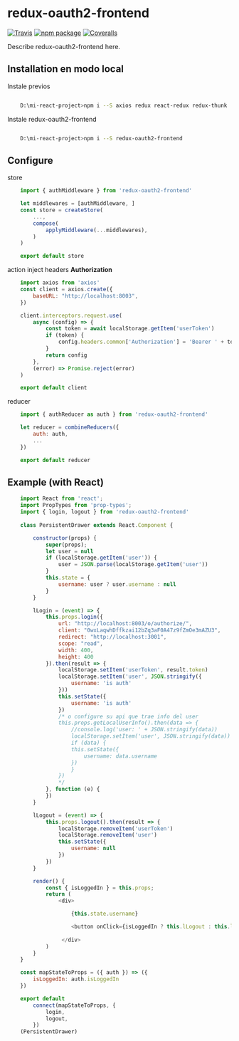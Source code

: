 # redux-oauth2-frontend

[![Travis][build-badge]][build]
[![npm package][npm-badge]][npm]
[![Coveralls][coveralls-badge]][coveralls]

Describe redux-oauth2-frontend here.

[build-badge]: https://img.shields.io/travis/user/repo/master.png?style=flat-square
[build]: https://travis-ci.org/user/repo

[npm-badge]: https://img.shields.io/npm/v/npm-package.png?style=flat-square
[npm]: https://www.npmjs.org/package/npm-package

[coveralls-badge]: https://img.shields.io/coveralls/user/repo/master.png?style=flat-square
[coveralls]: https://coveralls.io/github/user/repo


## Installation en modo local 


Instale previos
```sh

    D:\mi-react-project>npm i --S axios redux react-redux redux-thunk

```

Instale redux-oauth2-frontend
```sh

	D:\mi-react-project>npm i --S redux-oauth2-frontend

```
## Configure


store
```js
    import { authMiddleware } from 'redux-oauth2-frontend'

    let middlewares = [authMiddleware, ]
    const store = createStore(
        ...,
        compose(
            applyMiddleware(...middlewares),
        )
    )

    export default store

```

action inject headers **Authorization**
```js
    import axios from 'axios'
    const client = axios.create({
        baseURL: "http://localhost:8003",
    })

    client.interceptors.request.use(
        async (config) => {
            const token = await localStorage.getItem('userToken')
            if (token) {
                config.headers.common['Authorization'] = 'Bearer ' + token
            }
            return config
        },
        (error) => Promise.reject(error)
    )

    export default client

```

reducer
```js
    import { authReducer as auth } from 'redux-oauth2-frontend'

    let reducer = combineReducers({
        auth: auth,
        ...
    })

    export default reducer

```

## Example (with React)

```js
    import React from 'react';
    import PropTypes from 'prop-types';
    import { login, logout } from 'redux-oauth2-frontend'
    
    class PersistentDrawer extends React.Component {

        constructor(props) {
            super(props);
            let user = null
            if (localStorage.getItem('user')) {
                user = JSON.parse(localStorage.getItem('user'))
            }
            this.state = {
                username: user ? user.username : null
            }
        }

        lLogin = (event) => {
            this.props.login({
                url: "http://localhost:8003/o/authorize/",
                client: "0wxLaqwhDffkzai12bZq3aF0A47z9fZmOe3mAZU3",
                redirect: "http://localhost:3001",
                scope: "read",
                width: 400, 
                height: 400
            }).then(result => {
                localStorage.setItem('userToken', result.token)
                localStorage.setItem('user', JSON.stringify({
                    username: 'is auth'
                }))
                this.setState({
                    username: 'is auth'
                })
                /* o configure su api que trae info del user
                this.props.getLocalUserInfo().then(data => {
                    //console.log('user: ' + JSON.stringify(data))
                    localStorage.setItem('user', JSON.stringify(data))
                    if (data) {
                    this.setState({
                        username: data.username
                    })
                    }
                })
                */
            }, function (e) {
            })
        }

        lLogout = (event) => {
            this.props.logout().then(result => {
                localStorage.removeItem('userToken')
                localStorage.removeItem('user')
                this.setState({
                    username: null
                })
            })
        }

        render() {
            const { isLoggedIn } = this.props;
            return (
                <div>

                    {this.state.username}

                    <button onClick={isLoggedIn ? this.lLogout : this.lLogin} >{isLoggedIn ? 'logout' : 'Login'}</button>
  
                 </div>
            )
        }
    }

    const mapStateToProps = ({ auth }) => ({
        isLoggedIn: auth.isLoggedIn
    })

    export default 
        connect(mapStateToProps, {
            login,
            logout,
        })
    (PersistentDrawer)


```